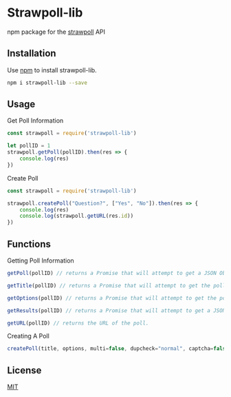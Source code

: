 # Strawpoll-lib

npm package for the [strawpoll](https://www.strawpoll.me) API

## Installation

Use [npm](https://www.npmjs.com/) to install strawpoll-lib.

```bash
npm i strawpoll-lib --save
```

## Usage

Get Poll Information
```Node.js
const strawpoll = require('strawpoll-lib')

let pollID = 1
strawpoll.getPoll(pollID).then(res => {
	console.log(res)
})
```

Create Poll
```Node.js
const strawpoll = require('strawpoll-lib')

strawpoll.createPoll("Question?", ["Yes", "No"]).then(res => {
	console.log(res)
	console.log(strawpoll.getURL(res.id))
})
```

## Functions

Getting Poll Information
```Node.js
getPoll(pollID) // returns a Promise that will attempt to get a JSON Object based on schema at https://github.com/strawpoll/strawpoll/wiki/API.

getTitle(pollID) // returns a Promise that will attempt to get the poll's title question.

getOptions(pollID) // returns a Promise that will attempt to get the poll's options.

getResults(pollID) // returns a Promise that will attempt to get a JSON Object that associates poll options with number of votes.

getURL(pollID) // returns the URL of the poll.
```

Creating A Poll
```Node.js
createPoll(title, options, multi=false, dupcheck="normal", captcha=false) // returns a Promise that will attempt to get a JSON Object based on schema at https://github.com/strawpoll/strawpoll/wiki/API.
```

## License
[MIT](https://choosealicense.com/licenses/mit/)